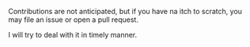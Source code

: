 Contributions are not anticipated, but if you have na itch to scratch, you may file an issue or open a pull request. 

I will try to deal with it in timely manner.
